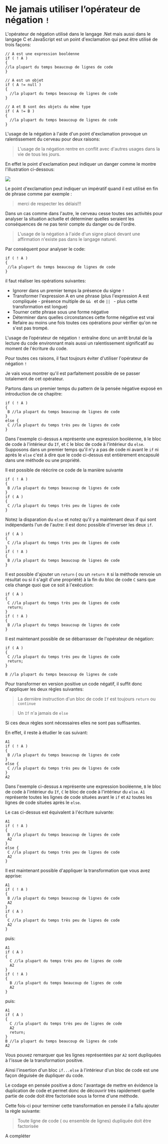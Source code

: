 # Ne jamais utiliser l’opérateur de négation ```!```

  
 L'opérateur de négation utilisé dans le langage .Net mais aussi dans le langage C et JavaScript est un point d'exclamation qui peut être utilisé de trois façons:
  
  ```Csharp
// A est une expression booléenne
if ( ! A )
{
  //la plupart du temps beaucoup de lignes de code
}

```

```Csharp
// A est un objet
if ( A != null )
{
  //la plupart du temps beaucoup de lignes de code
}

```

```Csharp
// A et B sont des objets du même type
if ( A != B )
{
  //la plupart du temps beaucoup de lignes de code
}

```

L'usage de la négation à l'aide d'un point d'exclamation provoque un ralentissement du cerveau pour deux raisons: 

>L'usage de la négation rentre en conflit avec d'autres usages dans la vie de tous les jours.

En effet le point d'exclamation peut indiquer un danger comme le montre l'illustration ci-dessous:

![](Not.jpg)

Le point d'exclamation peut indiquer un impératif quand il est utilisé en fin de phrase comme par exemple : 

> merci de respecter les délais!!!

Dans un cas comme dans l'autre, le cerveau cesse toutes ses activités pour analyser la situation actuelle et déterminer quelles seraient les conséquences de ne pas tenir compte du danger ou de l'ordre.


>L'usage de la négation à l'aide d'un signe placé devant une affirmation n'existe pas dans le langage naturel. 

Par conséquent pour analyser le code:
 ```Csharp
if ( ! A )
{
  //la plupart du temps beaucoup de lignes de code
}

```

il faut réaliser les opérations suivantes:

* Ignorer dans un premier temps la présence du signe ```!```
* Transformer l'expression A en une phrase (plus l'expression A est compliquée - présence multiple de  ```&& ``` et de  ```|| ``` - plus cette transformation est longue)
* Tourner cette phrase sous une forme négative
* Déterminer dans quelles circonstances cette forme négative est vrai
* Refaire au moins une fois toutes ces opérations pour vérifier qu'on ne s'est pas trompé.

L'usage de l’opérateur de négation ```!``` entraîne donc un arrêt brutal de la lecture du code environnant mais aussi un ralentissement significatif au moment de l'écriture du code.

Pour toutes ces raisons, il faut toujours éviter d'utiliser l'opérateur de négation ```!```

Je vais vous montrer qu'il est parfaitement possible de se passer totalement de cet opérateur.

Partons dans un premier temps du pattern de la pensée négative exposé en introduction de ce chapitre:

 ```Csharp
if ( ! A )
{
  B //la plupart du temps beaucoup de lignes de code
}
else {
  C //la plupart du temps très peu de lignes de code
}
```

Dans l'exemple ci-dessus ```A``` représente une expression booléenne, ```B``` le bloc de code à l'intérieur du ```If```, et ```C``` le bloc de code à l'intérieur du ```else```.
Supposons dans un premier temps qu'il n'y a pas de code ni avant le ```if``` ni après le ```else``` c'est à dire que le code ci-dessus est entièrement encapsulé dans une méthode ou une propriété.


Il est possible de réécrire ce code de la manière suivante
 ```Csharp
if ( ! A )
{
  B //la plupart du temps beaucoup de lignes de code
}
if ( A ) 
{
  C //la plupart du temps très peu de lignes de code
}
```
Notez la disparation du ```else``` et notez qu'il y a maintenant deux if qui sont indépendants l'un de l'autre: il est donc possible d'inverser les deux ```if```.

 ```Csharp
if ( A ) 
{
  C //la plupart du temps très peu de lignes de code
}
if ( ! A )
{
  B //la plupart du temps beaucoup de lignes de code
}

```

Il est possible d'ajouter un ```return``` ( ou un ```return R``` si la méthode renvoie un résultat ou si il s'agit d'une propriété) à la fin du bloc de code ```C```  sans que cela change quoi que ce soit à l'exécution:


 ```Csharp
if ( A ) 
{
  C //la plupart du temps très peu de lignes de code
  return;
}
if ( ! A )
{
  B //la plupart du temps beaucoup de lignes de code
}

```

Il est maintenant possible de se débarrasser de l'opérateur de négation:

 ```Csharp
if ( A ) 
{
  C //la plupart du temps très peu de lignes de code
  return;
}

B //la plupart du temps beaucoup de lignes de code

```

Pour transformer en version positive un code négatif, il suffit donc d'appliquer les deux règles suivantes:

>La dernière instruction d'un bloc de code ```If``` est toujours  ```return``` ou ```continue```

>Un ```If``` n'a jamais de ```else```

Si ces deux règles sont nécessaires elles ne sont pas suffisantes.

En effet, il reste à étudier le cas suivant:

 ```Csharp
A1
if ( ! A )
{
  B //la plupart du temps beaucoup de lignes de code
}
else {
  C //la plupart du temps très peu de lignes de code
}
A2
```

Dans l'exemple ci-dessus ```A``` représente une expression booléenne, ```B``` le bloc de code à l'intérieur du ```If```, ```C``` le bloc de code à l'intérieur du ```else```. ```A1``` représente toutes les lignes de code situées avant le ```if``` et ```A2``` toutes les lignes de code situées après le ```else```.

Le cas ci-dessus est équivalent à l'écriture suivante:

 ```Csharp
A1
if ( ! A )
{
  B //la plupart du temps beaucoup de lignes de code
  A2
}
else {
  C //la plupart du temps très peu de lignes de code
  A2
}
```

Il est maintenant possible d'appliquer la transformation que vous avez apprise:
 ```Csharp
A1
if ( ! A )
{
  B //la plupart du temps beaucoup de lignes de code
  A2
}
if ( A ) 
{
  C //la plupart du temps très peu de lignes de code
  A2
}
```

puis:

```Csharp
A1
if ( A ) 
{
  C //la plupart du temps très peu de lignes de code
  A2
}
if ( ! A )
{
  B //la plupart du temps beaucoup de lignes de code
  A2
}

```

puis:
```Csharp
A1
if ( A ) 
{
  C //la plupart du temps très peu de lignes de code
  A2
  return;
}
B //la plupart du temps beaucoup de lignes de code
A2
```

Vous pouvez remarquer que les lignes représentées par ```A2``` sont dupliquées à l'issue de la transformation positive.

Ainsi l'insertion d'un bloc ```if...else``` à l'intérieur d'un bloc de code est une façon déguisée de dupliquer du code. 

Le codage en pensée positive a donc l'avantage de mettre en évidence la duplication de code et permet donc de découvrir très rapidement quelle partie de code doit être factorisée sous la forme d'une méthode.

Cette fois-ci pour terminer cette transformation en pensée il a fallu ajouter la règle suivante:

>Toute ligne de code ( ou ensemble de lignes) dupliquée doit être factorisée


A compléter


